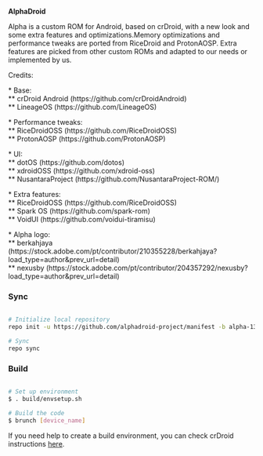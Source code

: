 <p><b>AlphaDroid</b></p>

<p>Alpha is a custom ROM for Android, based on crDroid, with a new look and some extra features and optimizations.Memory optimizations and performance tweaks are ported from RiceDroid and ProtonAOSP. Extra features are picked from other custom ROMs and adapted to our needs or implemented by us.</p>

<p>Credits:</p>

<p>* Base:<br/>
** crDroid Android (https://github.com/crDroidAndroid)<br/>
** LineageOS (https://github.com/LineageOS)<br/>

<p>* Performance tweaks:<br/>
** RiceDroidOSS (https://github.com/RiceDroidOSS)<br/>
** ProtonAOSP (https://github.com/ProtonAOSP)</p>

<p>* UI:<br/>
** dotOS (https://github.com/dotos)<br/>
** xdroidOSS (https://github.com/xdroid-oss)<br/>
** NusantaraProject (https://github.com/NusantaraProject-ROM/)</p>

<p>* Extra features:<br/>
** RiceDroidOSS (https://github.com/RiceDroidOSS)<br/>
** Spark OS (https://github.com/spark-rom)<br/>
** VoidUI (https://github.com/voidui-tiramisu)<br/>

<p>* Alpha logo:<br/>
** berkahjaya (https://stock.adobe.com/pt/contributor/210355228/berkahjaya?load_type=author&prev_url=detail)<br/>
** nexusby (https://stock.adobe.com/pt/contributor/204357292/nexusby?load_type=author&prev_url=detail)</p>


### Sync ###

```bash

# Initialize local repository
repo init -u https://github.com/alphadroid-project/manifest -b alpha-13

# Sync
repo sync
```

### Build ###

```bash

# Set up environment
$ . build/envsetup.sh

# Build the code
$ brunch [device_name]
```

<p>
  If you need help to create a build environment, you can check crDroid instructions <a href="https://github.com/crdroidandroid/android">here</a>.
</p>
